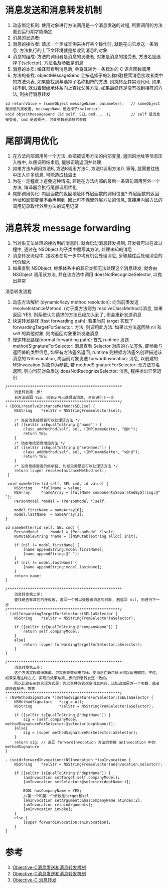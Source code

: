 # 消息发送和消息转发机制

1. 动态绑定机制: 使用对象进行方法调用是一个消息发送的过程, 所要调用的方法直到运行期才能确定
1. 消息的发送者:
2. 消息的接收者: 请求一个类或实例来执行某个操作时, 就是在向它发送一条消息, 方法执行的上下文环境就是接收到消息的对象
2. 消息的组成: 方法的调用者是消息的发送者, 对象是消息的接受者, 方法名是选择子(selector), 方法名及参数是消息
3. 消息的本质: 编译器看到消息后, 会将其转为一条标准的 C 语言函数调用
4. 方法的查找: objectMessageSend 会按选择子的名称(键)搜索消息接收者类中的方法列表, 如果能找到与选择子名称相符的方法, 则跳转至其实现代码, 如果找不到, 就沿着起继承体系向上查找父类方法, 如果最终还是没有找到相符的方法, 则执行消息转发

```
id returnValue = [someObject messageName: parameter];	// someObject 是消息的接收者, messageName 是选择子(selector)
void objectMessageSend (id self, SEL cmd, ...);			// self 是消息接受者, cmd 是选择子, 可变参数是消息的参数
```

# 尾部调用优化

1. 在方法内部调用另一个方法, 会把被调用方法的内部变量, 返回的地址等信息压入栈中, 以便调用结束后, 能够正确返回并处理
2. 如果方法A调用方法B, 方法B调用方法C, 方法C调用方法D, 等等, 就需要往栈中压入许多信息, 可能造成栈溢出
3. 为在一定程度上避免这种情况, 若是在方法内部的最后一条语句调用另外一个方法, 编译器会执行尾部调用优化
4. 尾部调用优化: 内层函数的返回地址即外层函数的调用位置? 外层函数的返回地址和局部变量不会再用到, 因此可不保留外层方法的信息, 直接用内层方法的调用记录取代外层方法的调用记录

# 消息转发 message forwarding

1. 当对象无法处理的接收到的消息时, 就会启动消息转发机制, 开发者可以在此过程中, 通过在 NSObject 的子类中覆写其方法, 处理未知的消息
2. 消息转发流程中, 接收者在每一步中均有机会处理消息, 步骤越往后处理消息的代价越大
3. 如果直到 NSObject, 继承体系中的其它类都无法处理这个消息转发, 就会由 NSObject 调用该方法, 并在该方法中调用 doesNotRecognizeSelector, 以抛出异常

消息转发流程

1. 动态方法解析 (dynamic/lazy method resolution): 向当前类发送 resolveInstanceMethod: (对于类方法则为 resolveClassMethod:)消息, 如果返回 YES, 则系统认为请求的方法已经加入到了, 则会重新发送消息
2. 快速转发路径 (fast forwarding path): 若果当前 target 实现了 forwardingTargetForSelector: 方法, 则调用此方法. 如果此方法返回除 nil 和 self 的其他对象, 则向返回对象重新发送消息
3. 慢速转发路径(normal forwarding path): 首先 runtime 发送 methodSignatureForSelector: 消息查看 Selector 对应的方法签名, 即参数与返回值的类型信息, 如果有方法签名返回, runtime 则根据方法签名创建描述该消息的 NSInvocation, 向当前对象发送 forwardInvocation: 消息, 以创建的 NSInvocation 对象作为参数, 若 methodSignatureForSelector: 无方法签名返回, 则向当前对象发送 doesNotRecognizeSelector: 消息, 程序抛出异常退出

```
/***************************************************
	消息转发第一步:
	若方法返回 YES, 则表示可以处理该消息, 否则进行下一步
***************************************************/
+ (BOOL)resolveInstanceMethod:(SEL)sel {
    NSString	*selStr = NSStringFromSelector(sel);

	/* 当前消息接受者可以处理该方法 */
    if ([selStr isEqualToString:@"name"]) {
        class_addMethod(self, sel, (IMP)nameGetter, "@@:");
        return YES;
    }
	/* 动态地给消息增加方法 */
    if ([selStr isEqualToString:@"setName:"]) {
        class_addMethod(self, sel, (IMP)nameSetter, "v@:@");
        return YES;
    }
	/* 沿消息接受者的继承链, 判断父类是否可以处理该方法 */
    return [super resolveInstanceMethod:sel];
 }

 void nameSetter(id self, SEL cmd, id value) {
    NSString	*fullName = value;
    NSArray		*nameArray = [fullName componentsSeparatedByString:@" "];
    PersonModel	*model = (PersonModel *)self;

    model.firstName = nameArray[0];
    model.lastName  = nameArray[1];
}

id nameGetter(id self, SEL cmd) {
    PersonModel		*model = (PersonModel *)self;
    NSMutableString	*name = [[NSMutableString alloc] init];

    if (nil != model.firstName) {
        [name appendString:model.firstName];
        [name appendString:@" "];
    }
    if (nil != model.lastName) {
        [name appendString:model.lastName];
    }
    return name;
}

/***************************************************
	消息转发第二步:
	查找是否有其它的接收者, 返回一个可以处理该消息的对象, 若返回 nil, 则进行下一步
/**************************************************/
- (id)forwardingTargetForSelector:(SEL)aSelector {
    NSString	*selStr = NSStringFromSelector(aSelector);

    if ([selStr isEqualToString:@"companyName"]) {
        return self.companyModel;
    }
	else{
        return [super forwardingTargetForSelector:aSelector];
    }
}

/***************************************************
	消息转发第三步:
	这个方法实现得很简单。只需要改变调用目标，使消息在新目标上得以调用即可。不过，如果采用这种方式，实现的效果与第二步的消息转发是一致的。
	所以比较有用的实现方式是：先以某种方式改变消息内容，比如追加另外一个参数，或者改换选择子，等等
***************************************************/
- (NSMethodSignature *)methodSignatureForSelector:(SEL)aSelector {                          
    NSMethodSignature	*sig = nil;
    NSString			*selStr = NSStringFromSelector(aSelector);

    if ([selStr isEqualToString:@"deptName"]) {
        sig = [self.companyModel methodSignatureForSelector:@selector(deptName:)];
    }else{
        sig = [super methodSignatureForSelector:aSelector];
    }
    return sig;	// 返回 forwardInvocation 方法的参数 anInvocation 中的 methodSignature
}

- (void)forwardInvocation:(NSInvocation *)anInvocation {
    NSString	*selStr = NSStringFromSelector(anInvocation.selector);

    if ([selStr isEqualToString:@"deptName"]) {
        [anInvocation setTarget:self.companyModel];
        [anInvocation setSelector:@selector(deptName:)];

        BOOL hasCompanyName = YES;
        //第一个和第一个参数是target和sel
        [anInvocation setArgument:&hasCompanyName atIndex:2];
        [anInvocation retainArguments];
        [anInvocation invoke];
    }
	else {
        [super forwardInvocation:anInvocation];
    }
}
```

# 参考

1. [Objective-C消息发送和消息转发机制](http://www.jianshu.com/p/01a19c64499c#)
1. [Objective-C消息发送和消息转发机制](http://www.jianshu.com/p/01a19c64499c)
1. [Objective-C 消息转发](http://blog.csdn.net/c395565746c/article/details/8507008)
